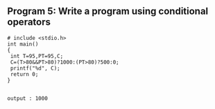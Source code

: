 ## Program 5: Write a program using conditional operators 
```
# include <stdio.h>
int main()
{ 
 int T=95,PT=95,C;
 C=(T>80&&PT>80)?1000:(PT>80)?500:0;
 printf("%d", C);
 return 0;
}
 
 
output : 1000

  

